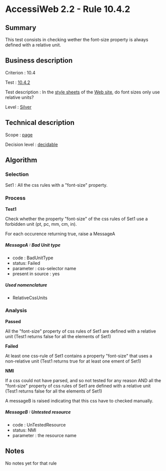 # AccessiWeb 2.2 - Rule 10.4.2

## Summary

This test consists in checking wether the font-size property is always
defined with a relative unit.

## Business description

Criterion : 10.4

Test : [10.4.2](http://accessiweb.org/index.php/accessiweb-22-english-version.html#test-10-4-2)

Test description : In the [style
sheets](http://accessiweb.org/index.php/glossary-76.html#mFeuilleStyle)
of the [Web
site](http://accessiweb.org/index.php/glossary-76.html#mSiteWeb), do
font sizes only use relative units?

Level : [Silver](/en/category/rules-design/accessiweb-11/level/argent)

## Technical description

Scope : [page](/en/category/rules-design/accessiweb-11/scope/page)

Decision level :
[decidable](/en/category/rules-design/accessiweb-11/decision-level/decidable)

## Algorithm

### Selection

Set1 : All the css rules with a "font-size" property.

### Process

**Test1**

Check whether the property "font-size" of the css rules of Set1 use a
forbidden unit (pt, pc, mm, cm, in).

For each occurence returning true, raise a MessageA

##### MessageA : Bad Unit type

-   code : BadUnitType
-   status: Failed
-   parameter : css-selector name
-   present in source : yes

##### Used nomenclature

-   RelativeCssUnits

### Analysis

**Passed**

All the "font-size" property of css rules of Set1 are defined with a
relative unit (Test1 returns false for all the elements of Set1)

**Failed**

At least one css-rule of Set1 contains a property "font-size" that uses
a non-relative unit (Test1 returns true for at least one ement of Set1)

**NMI**

If a css could not have parsed, and so not tested for any reason AND all
the "font-size" property of css rules of Set1 are defined with a
relative unit (Test1 returns false for all the elements of Set1)

A messageB is raised indicating that this css have to checked manually.

##### MessageB : Untested resource

-   code : UnTestedResource
-   status: NMI
-   parameter : the resource name

## Notes

No notes yet for that rule
